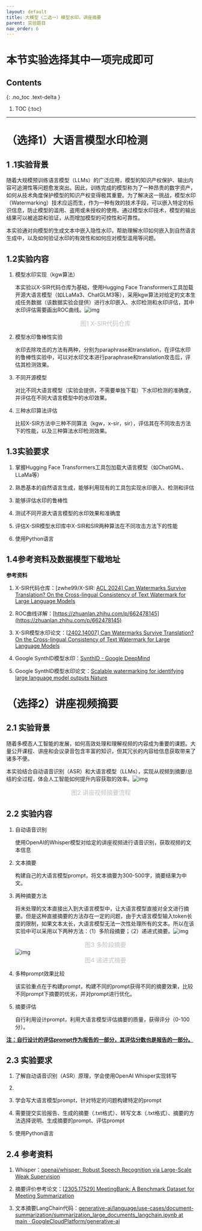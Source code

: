```yaml
---
layout: default
title: 大模型（二选一）模型水印，讲座摘要
parent: 实验题目
nav_order: 6
---
```

# 本节实验选择其中一项完成即可

## Contents
{: .no_toc .text-delta }

1. TOC
{:toc}

---

# （选择1）大语言模型水印检测

## 1 .1实验背景

随着大规模预训练语言模型（LLMs）的广泛应用，模型的知识产权保护、输出内容可追溯性等问题愈发突出。因此，训练完成的模型称为了一种昂贵的数字资产，如何从技术角度保护模型的知识产权变得极其重要。为了解决这一挑战，模型水印（Watermarking）技术应运而生，作为一种有效的技术手段，可以嵌入特定的标识信息，防止模型的滥用、盗用或未授权的使用。通过模型水印技术，模型的输出结果可以被追踪和验证，从而增加模型的可控性和可靠性。

本实验通对向模型的生成文本中嵌入隐性水印，帮助理解水印如何嵌入到自然语言生成中，以及如何验证水印的有效性和如何应对模型滥用等问题。

## 1.2实验内容

1. 模型水印实现（kgw算法）

   本实验以X-SIR代码仓库为基础，使用Hugging Face Transformers工具加载开源大语言模型（如LLaMa3、ChatGLM3等），采用kgw算法对给定的文本生成任务数据（该数据实验会提供）进行水印嵌入、水印检测和水印评估，其中水印评估需要画出ROC曲线。![img](../assets/images/llmExp/XSIR.png)<center style="font-size:16px;color:#C0C0C0;">图1 X-SIR代码仓库</center> 

2. 模型水印鲁棒性实验

   水印去除攻击的方法有两种，分别为paraphrase和translation，在评估水印的鲁棒性实验中，可以对水印文本进行paraphrase和translation攻击后，评估其检测效果。

3. 不同开源模型

   对比不同大语言模型（实验会提供，不需要单独下载）下水印检测的准确度，并评估在不同大语言模型中的水印效果。

4. 三种水印算法评估

   比较X-SIR方法中三种不同算法（kgw，x-sir，sir），评估其在不同攻击方法下的性能，以及三种算法水印检测效果。 

## 1.3实验要求

1. 掌握Hugging Face Transformers工具包加载大语言模型（如ChatGML、LLaMa等）

2. 熟悉基本的自然语言生成，能够利用现有的工具包实现水印嵌入、检测和评估

3. 能够评估水印的鲁棒性

4.   测试不同开源大语言模型的水印效果和准确度

5.   评估X-SIR模型水印库中X-SIR和SIR两种算法在不同攻击方法下的性能

6.   使用Python语言

## 1.4参考资料及数据模型下载地址

**参考资料**

1. X-SIR代码仓库：[zwhe99/X-SIR: [ACL 2024\] Can Watermarks Survive Translation? On the Cross-lingual Consistency of Text Watermark for Large Language Models](https://github.com/zwhe99/X-SIR)

2.   ROC曲线详解：[https://zhuanlan.zhihu.com/p/662478145](https://zhuanlan.zhihu.com/p/662478145)

3.   X-SIR模型水印论文：[[2402.14007\] Can Watermarks Survive Translation? On the Cross-lingual Consistency of Text Watermark for Large Language Models](https://arxiv.org/abs/2402.14007)

4. Google SynthID模型水印：[SynthID - Google DeepMind](https://deepmind.google/technologies/synthid/)

5.   Google SynthID模型水印论文：[Scalable watermarking for identifying large language model outputs  Nature](https://www.nature.com/articles/s41586-024-08025-4)

# （选择2）讲座视频摘要

## 2.1    实验背景

随着多模态人工智能的发展，如何高效处理和理解视频的内容成为重要的课题。大量公开课程、讲座和会议录音包含丰富的知识，但其冗长的内容给信息获取带来了诸多不便。

本实验结合自动语音识别（ASR）和大语言模型（LLMs），实现从视频到摘要/总结的全过程，体会人工智能如何提升内容获取的效率。![img](../assets/images/llmExp/SummaryProcess.png)

<center style="font-size:16px;color:#C0C0C0;">图2 讲座视频摘要流程</center> 

## 2.2    实验内容

1. 自动语音识别

   使用OpenAI的Whisper模型对给定的讲座视频进行语音识别，获取视频的文本信息

2. 文本摘要

   构建自己的大语言模型prompt，将文本摘要为300-500字，摘要结果为中文。

3. 两种摘要方法

   将未处理的文本直接出入到大语言模型中，让大语言模型直接对全文进行摘要。但是这种直接摘要的方法存在一定的问题，由于大语言模型输入token长度的限制，如果文本太长，大语言模型无法一次性处理所有的文本。所以在该实验中可以采用以下两种方法：（1）多阶段摘要；（2）递进式摘要。![img](../assets/images/llmExp/MultiStageSummary.png)<center style="font-size:16px;color:#C0C0C0;">图3 多阶段摘要</center> ![img](images/ProgressiveSummary.png)<center style="font-size:16px;color:#C0C0C0;">图4 递进式摘要</center> 

4. 多种prompt效果比较

   该实验重点在于构建prompt，构建不同的prompt获得不同的摘要效果，比较不同prompt下摘要的优劣，并对prompt进行优化。

5. 摘要评估

   自行利用设计prompt，利用大语言模型评估摘要的质量，获得评分（0-100分）。

<u>**注：自行设计的评估prompt作为报告的一部分，其评估分数也是报告的一部分。**</u>

## 2.3    实验要求

1. 了解自动语音识别（ASR）原理，学会使用OpenAI Whisper实现转写

2. 

3. 学会写大语言模型prompt，针对特定的问题构建特定的prompt

4. 需要提交实验报告、生成的摘要（.txt格式）、转写文本（.txt格式）、摘要的方法选择说明、生成摘要的prompt、评估prompt

5. 使用Python语言

## 2.4    参考资料

1. Whisper：[openai/whisper: Robust Speech Recognition via Large-Scale Weak Supervision](https://github.com/openai/whisper)

2. 摘要评价参考论文：[[2305.17529\] MeetingBank: A Benchmark Dataset for Meeting Summarization](https://arxiv.org/abs/2305.17529)

3. 文本摘要LangChain代码：[generative-ai/language/use-cases/document-summarization/summarization_large_documents_langchain.ipynb at main · GoogleCloudPlatform/generative-ai](https://github.com/GoogleCloudPlatform/generative-ai/blob/main/language/use-cases/document-summarization/summarization_large_documents_langchain.ipynb)
